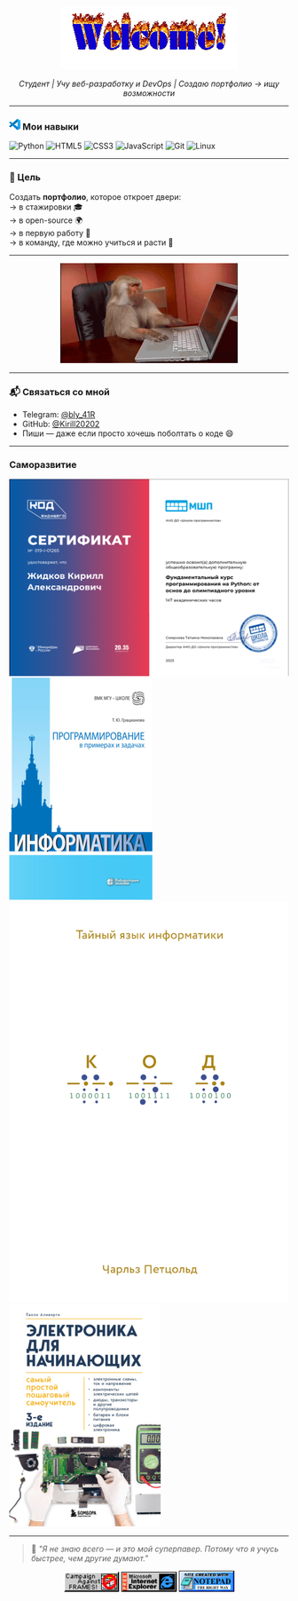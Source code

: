<div align="center">
  <img src="./assets/welcome-fire.gif"alt="coding-gif">
  <p><em>Студент | Учу веб-разработку и DevOps | Создаю портфолио → ищу возможности </em></p>
</div>

---

### <img src="./assets/vscode.svg" width="20"> Мои навыки

![Python](https://img.shields.io/badge/-Python-3776AB?style=flat&logo=python&logoColor=white)
![HTML5](https://img.shields.io/badge/-HTML5-E34F26?style=flat&logo=html5&logoColor=white)
![CSS3](https://img.shields.io/badge/-CSS3-1572B6?style=flat&logo=css3&logoColor=white)
![JavaScript](https://img.shields.io/badge/-JavaScript-F7DF1E?style=flat&logo=javascript&logoColor=black)
![Git](https://img.shields.io/badge/-Git-F05032?style=flat&logo=git&logoColor=white)
![Linux](https://img.shields.io/badge/-Linux-FCC624?style=flat&logo=archlinux&logoColor=black)

---

### 🎯 Цель

Создать **портфолио**, которое откроет двери:  
→ в стажировки 🎓  
→ в open-source 🌍  
→ в первую работу 💼  
→ в команду, где можно учиться и расти 🚀

---

<div align="center"><img src="./assets/monkey.gif" alt="noframes"></div>

---

### 📬 Связаться со мной

- Telegram: [@bly_41R](https://t.me/bly_41R)  
- GitHub: [@Kirill20202](https://github.com/Kirill20202)  
- Пиши — даже если просто хочешь поболтать о коде 😄

---

### Саморазвитие

![alt text](./assets/image.png)
![alt text](./assets/11278926.jpg)
![alt text](./assets/48447357.jpg)
![alt text](./assets/33397856.jpg)

---

> 🧠 *"Я не знаю всего — и это мой суперпавер. Потому что я учусь быстрее, чем другие думают."*

<div align="center">
  <img src="./assets/noframes.gif" width="100" alt="noframes">
  <img src="./assets/ie_logo.gif" width="100" alt="internet explore">
  <img src="./assets/notepad.gif" width="100" alt="notepad">
</div>
